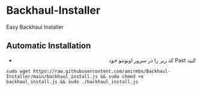 # Backhaul-Installer
Easy Backhaul Installer

## Automatic Installation

<div align="right">
 
 - کد زیر را در سرور اوبونتو خود Past کنید
</div>

<div align="left">
 
```
sudo wget https://raw.githubusercontent.com/amirmbn/Backhaul-Installer/main/backhaul_install.js && sudo chmod +x backhaul_install.js && sudo ./backhaul_install.js
```
</div>
<div align="right">
